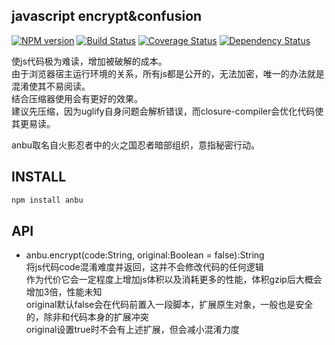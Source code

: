 ## javascript encrypt&confusion

[![NPM version](https://badge.fury.io/js/anbu.png)](https://npmjs.org/package/anbu)
[![Build Status](https://travis-ci.org/army8735/anbu.svg?branch=master)](https://travis-ci.org/army8735/anbu)
[![Coverage Status](https://coveralls.io/repos/army8735/anbu/badge.png)](https://coveralls.io/r/army8735/anbu)
[![Dependency Status](https://david-dm.org/army8735/anbu.png)](https://david-dm.org/army8735/anbu)

使js代码极为难读，增加被破解的成本。
<br/>由于浏览器宿主运行环境的关系，所有js都是公开的，无法加密，唯一的办法就是混淆使其不易阅读。
<br/>结合压缩器使用会有更好的效果。
<br/>建议先压缩，因为uglify自身问题会解析错误，而closure-compiler会优化代码使其更易读。

anbu取名自火影忍者中的火之国忍者暗部组织，意指秘密行动。

## INSTALL

```js
npm install anbu
```

## API

* anbu.encrypt(code:String, original:Boolean = false):String
<br/>将js代码code混淆难度并返回，这并不会修改代码的任何逻辑
<br/>作为代价它会一定程度上增加js体积以及消耗更多的性能，体积gzip后大概会增加3倍，性能未知
<br/>original默认false会在代码前置入一段脚本，扩展原生对象，一般也是安全的，除非和代码本身的扩展冲突
<br/>original设置true时不会有上述扩展，但会减小混淆力度